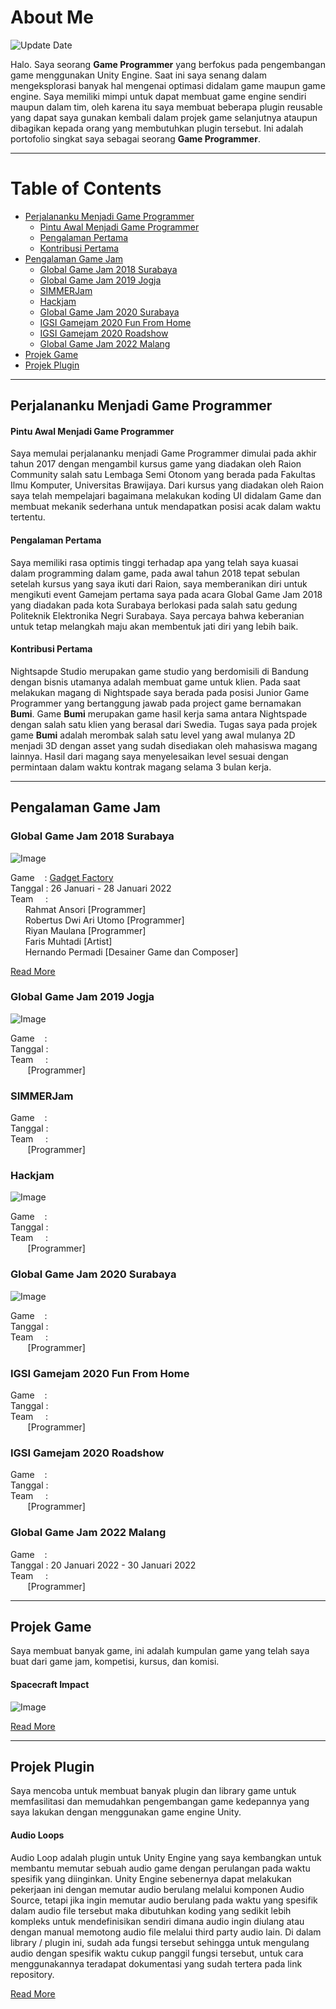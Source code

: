 # About Me

![Update Date](https://img.shields.io/badge/-Updated%20on%20April%2013%2C%202022-brightgreen) <br>

Halo. Saya seorang **Game Programmer** yang berfokus pada pengembangan game menggunakan Unity Engine. Saat ini saya senang dalam mengeksplorasi banyak hal mengenai optimasi didalam game maupun game engine. Saya memiliki mimpi untuk dapat membuat game engine sendiri maupun dalam tim, oleh karena itu saya membuat beberapa plugin reusable yang dapat saya gunakan kembali dalam projek game selanjutnya ataupun dibagikan kepada orang yang membutuhkan plugin tersebut. Ini adalah portofolio singkat saya sebagai seorang **Game Programmer**.

***
# Table of Contents
* [Perjalananku Menjadi Game Programmer](#perjalananku-menjadi-game-programmer)
    * [Pintu Awal Menjadi Game Programmer](#pintu-awal-menjadi-game-programmer)
    * [Pengalaman Pertama](#pengalaman-pertama)
    * [Kontribusi Pertama](#kontribusi-pertama)
* [Pengalaman Game Jam](#pengalaman-game-jam)
    * [Global Game Jam 2018 Surabaya](#global-game-jam-2018-surabaya)
    * [Global Game Jam 2019 Jogja](#global-game-jam-2019-jogja)
    * [SIMMERJam](#simmerjam)
    * [Hackjam](#hackjam)
    * [Global Game Jam 2020 Surabaya](#global-game-jam-2020-surabaya)
    * [IGSI Gamejam 2020 Fun From Home](#igsi-gamejam-2020-fun-from-home)
    * [IGSI Gamejam 2020 Roadshow](#igsi-gamejam-2020-roadshow)
    * [Global Game Jam 2022 Malang](#global-game-jam-2022-malang)
* [Projek Game](#projek-game)
* [Projek Plugin](#projek-plugin)

***

## Perjalananku Menjadi Game Programmer
#### Pintu Awal Menjadi Game Programmer
Saya memulai perjalananku menjadi Game Programmer dimulai pada akhir tahun 2017 dengan mengambil kursus game yang diadakan oleh Raion Community salah satu Lembaga Semi Otonom yang berada pada Fakultas Ilmu Komputer, Universitas Brawijaya. Dari kursus yang diadakan oleh Raion saya telah mempelajari bagaimana melakukan koding UI didalam Game dan membuat mekanik sederhana untuk mendapatkan posisi acak dalam waktu tertentu.

#### Pengalaman Pertama
Saya memiliki rasa optimis tinggi terhadap apa yang telah saya kuasai dalam programming dalam game, pada awal tahun 2018 tepat sebulan setelah kursus yang saya ikuti dari Raion, saya memberanikan diri untuk mengikuti event Gamejam pertama saya pada acara Global Game Jam 2018 yang diadakan pada kota Surabaya berlokasi pada salah satu gedung Politeknik Elektronika Negri Surabaya. Saya percaya bahwa keberanian untuk tetap melangkah maju akan membentuk jati diri yang lebih baik. 

#### Kontribusi Pertama
Nightsapde Studio merupakan game studio yang berdomisili di Bandung dengan bisnis utamanya adalah membuat game untuk klien. Pada saat melakukan magang di Nightspade saya berada pada posisi Junior Game Programmer yang bertanggung jawab pada project game bernamakan **Bumi**. Game **Bumi** merupakan game hasil kerja sama antara Nightspade dengan salah satu klien yang berasal dari Swedia. Tugas saya pada projek game **Bumi** adalah merombak salah satu level yang awal mulanya 2D menjadi 3D dengan asset yang sudah disediakan oleh mahasiswa magang lainnya. Hasil dari magang saya menyelesaikan level sesuai dengan permintaan dalam waktu kontrak magang selama 3 bulan kerja.

***

## Pengalaman Game Jam

### Global Game Jam 2018 Surabaya

![Image](/images/teamggjsurabaya2018.jpg)

Game&nbsp;&nbsp;&nbsp;&nbsp;: [Gadget Factory](/gameproject/#gadget-factory) <br>
Tanggal&nbsp;: 26 Januari - 28 Januari 2022 <br>
Team&nbsp;&nbsp;&nbsp;&nbsp;&nbsp;: <br>
&nbsp;&nbsp;&nbsp;&nbsp;&nbsp;&nbsp;Rahmat Ansori [Programmer]<br>
&nbsp;&nbsp;&nbsp;&nbsp;&nbsp;&nbsp;Robertus Dwi Ari Utomo [Programmer]<br>
&nbsp;&nbsp;&nbsp;&nbsp;&nbsp;&nbsp;Riyan Maulana [Programmer]<br>
&nbsp;&nbsp;&nbsp;&nbsp;&nbsp;&nbsp;Faris Muhtadi [Artist]<br>
&nbsp;&nbsp;&nbsp;&nbsp;&nbsp;&nbsp;Hernando Permadi [Desainer Game dan Composer]<br>

[Read More](/gamejam)

### Global Game Jam 2019 Jogja

![Image](/images/teamggjjogja2019.jpg)

Game&nbsp;&nbsp;&nbsp;&nbsp;: []() <br>
Tanggal&nbsp;: <br>
Team&nbsp;&nbsp;&nbsp;&nbsp;&nbsp;: <br>
&nbsp;&nbsp;&nbsp;&nbsp;&nbsp;&nbsp; [Programmer]<br>

### SIMMERJam

Game&nbsp;&nbsp;&nbsp;&nbsp;: []() <br>
Tanggal&nbsp;: <br>
Team&nbsp;&nbsp;&nbsp;&nbsp;&nbsp;: <br>
&nbsp;&nbsp;&nbsp;&nbsp;&nbsp;&nbsp; [Programmer]<br>

### Hackjam

![Image](/images/teamhackjam2019.JPG)

Game&nbsp;&nbsp;&nbsp;&nbsp;: []() <br>
Tanggal&nbsp;: <br>
Team&nbsp;&nbsp;&nbsp;&nbsp;&nbsp;: <br>
&nbsp;&nbsp;&nbsp;&nbsp;&nbsp;&nbsp; [Programmer]<br>

### Global Game Jam 2020 Surabaya

![Image](/images/teamggjsurabaya2020.jpg)

Game&nbsp;&nbsp;&nbsp;&nbsp;: []() <br>
Tanggal&nbsp;: <br>
Team&nbsp;&nbsp;&nbsp;&nbsp;&nbsp;: <br>
&nbsp;&nbsp;&nbsp;&nbsp;&nbsp;&nbsp; [Programmer]<br>

### IGSI Gamejam 2020 Fun From Home

Game&nbsp;&nbsp;&nbsp;&nbsp;: []() <br>
Tanggal&nbsp;: <br>
Team&nbsp;&nbsp;&nbsp;&nbsp;&nbsp;: <br>
&nbsp;&nbsp;&nbsp;&nbsp;&nbsp;&nbsp; [Programmer]<br>

### IGSI Gamejam 2020 Roadshow

Game&nbsp;&nbsp;&nbsp;&nbsp;: []() <br>
Tanggal&nbsp;: <br>
Team&nbsp;&nbsp;&nbsp;&nbsp;&nbsp;: <br>
&nbsp;&nbsp;&nbsp;&nbsp;&nbsp;&nbsp; [Programmer]<br>

### Global Game Jam 2022 Malang
Game&nbsp;&nbsp;&nbsp;&nbsp;: []() <br>
Tanggal&nbsp;: 20 Januari 2022 - 30 Januari 2022 <br>
Team&nbsp;&nbsp;&nbsp;&nbsp;&nbsp;: <br>
&nbsp;&nbsp;&nbsp;&nbsp;&nbsp;&nbsp; [Programmer]<br>

***

## Projek Game

Saya membuat banyak game, ini adalah kumpulan game yang telah saya buat dari game jam, kompetisi, kursus, dan komisi.

#### Spacecraft Impact

![Image](/images/game/spacecraft-impact.png)



[Read More](/game-project)


***

## Projek Plugin

Saya mencoba untuk membuat banyak plugin dan library game untuk memfasilitasi dan memudahkan pengembangan game kedepannya yang saya lakukan dengan menggunakan game engine Unity. 

#### Audio Loops

Audio Loop adalah plugin untuk Unity Engine yang saya kembangkan untuk membantu memutar sebuah audio game dengan perulangan pada waktu spesifik yang diinginkan. Unity Engine sebenernya dapat melakukan pekerjaan ini dengan memutar audio berulang melalui komponen Audio Source, tetapi jika ingin memutar audio berulang pada waktu yang spesifik dalam audio file tersebut maka dibutuhkan koding yang sedikit lebih kompleks untuk mendefinisikan sendiri dimana audio ingin diulang atau dengan manual memotong audio file melalui third party audio lain. Di dalam library / plugin ini, sudah ada fungsi tersebut sehingga untuk mengulang audio dengan spesifik waktu cukup panggil fungsi tersebut, untuk cara menggunakannya teradapat dokumentasi yang sudah tertera pada link repository.

[Read More](/game-lib)
